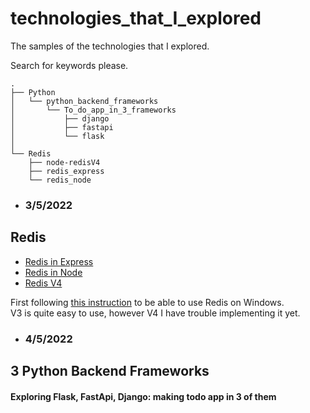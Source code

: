 # technologies_that_I_explored
The samples of the technologies that I explored.

Search for keywords please.   
```
.
├── Python
│   └── python_backend_frameworks
│       └── To_do_app_in_3_frameworks
│           ├── django
│           ├── fastapi  
│           └── flask
│               
└── Redis
    ├── node-redisV4
    ├── redis_express
    └── redis_node
```   


- ### 3/5/2022  

##  Redis
- [Redis in Express](/Redis/redis_express/)
- [Redis in Node](/Redis/redis_node/)  
- [Redis V4](/Redis/node-redisV4/) 
  
First following [this instruction](https://github.com/MatinSasan/What_I_learned_today/blob/main/README.md#redis-in-windows) to be able to use Redis on Windows.   
V3 is quite easy to use, however V4 I have trouble implementing it yet.   

   
    
    
- ### 4/5/2022   

##  3 Python Backend Frameworks   
#### Exploring Flask, FastApi, Django: making todo app in 3 of them
